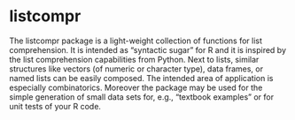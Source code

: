 # listcompr

The listcompr package is a light-weight collection of functions for list comprehension. It is intended as “syntactic sugar” for R and it is inspired by the list comprehension capabilities from Python. Next to lists, similar structures like vectors (of numeric or character type), data frames, or named lists can be easily composed. The intended area of application is especially combinatorics. Moreover the package may be used for the simple generation of small data sets for, e.g., “textbook examples” or for unit tests of your R code.

